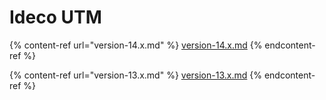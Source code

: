 # Ideco UTM

{% content-ref url="version-14.x.md" %}
[version-14.x.md](version-14.x.md)
{% endcontent-ref %}

{% content-ref url="version-13.x.md" %}
[version-13.x.md](version-13.x.md)
{% endcontent-ref %}
